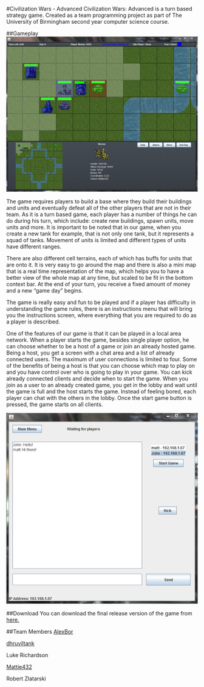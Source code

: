#Civilization Wars - Advanced
Civilization Wars: Advanced is a turn based strategy game. Created as a team programming project as part of The University of Birmingham second year computer science course.


##Gameplay
![alt text](https://raw.githubusercontent.com/Mattie432/Civilization-Wars-Advanced/master/project-report/Screenshots/gameplay-large.png?token=3811007__eyJzY29wZSI6IlJhd0Jsb2I6TWF0dGllNDMyL0NpdmlsaXphdGlvbi1XYXJzLUFkdmFuY2VkL21hc3Rlci9wcm9qZWN0LXJlcG9ydC9TY3JlZW5zaG90cy9nYW1lcGxheS1sYXJnZS5wbmciLCJleHBpcmVzIjoxNDA0NzM2MzQxfQ%3D%3D--e23fabc47c4dadb567f2e4490afabeedc9932164 "Gameplay image (large)")

The game requires players to build a base where they build their buildings and units and eventually defeat all of the other players that are not in their team. As it is a turn based game, each player has a number of things he can do during his turn, which include: create new buildings, spawn units, move units and more. It is important to be noted that in our game, when you create a new tank for example, that is not only one tank, but it represents a squad of tanks. Movement of units is limited and different types of units have different ranges.

There are also different cell terrains, each of which has buffs for units that are onto it. It is very easy to go around the map and there is also a mini map that is a real time representation of the map, which helps you to have a better view of the whole map at any time, but scaled to be fit in the bottom context bar. At the end of your turn, you receive a fixed amount of money and a new “game day” begins.

The game is really easy and fun to be played and if a player has difficulty in understanding the game rules, there is an instructions menu that will bring you the instructions screen, where everything that you are required to do as a player is described.

One of the features of our game is that it can be played in a local area network. When a player starts the game, besides single player option, he can choose whether to be a host of a game or join an already hosted game. Being a host, you get a screen with a chat area and a list of already connected users. The maximum of user connections is limited to four. Some of the benefits of being a host is that you can choose which map to play on and you have control over who is going to play in your game. You can kick already connected clients and decide when to start the game.
 When you join as a user to an already created game, you get in the lobby and wait until the game is full and the host starts the game. Instead of feeling bored, each player can chat with the others in the lobby. Once the start game button is pressed, the game starts on all clients.
 
![alt text](https://raw.githubusercontent.com/Mattie432/Civilization-Wars-Advanced/master/project-report/Screenshots/multiplayerMenu.png?token=3811007__eyJzY29wZSI6IlJhd0Jsb2I6TWF0dGllNDMyL0NpdmlsaXphdGlvbi1XYXJzLUFkdmFuY2VkL21hc3Rlci9wcm9qZWN0LXJlcG9ydC9TY3JlZW5zaG90cy9tdWx0aXBsYXllck1lbnUucG5nIiwiZXhwaXJlcyI6MTQwNDczNjcyM30%3D--b7b49953ced729f47a98e318ac99ee946e75ca37 "Multiplayer Menu")

##Download
You can download the final release version of the game from [here.](https://github.com/Mattie432/Civilization-Wars-Advanced/releases "Download the game")


##Team Members
[AlexBor](https://github.com/alexbor "View Profile")

[dhruviltank](https://github.com/dhruviltank "View Profile")

Luke Richardson

[Mattie432](https://github.com/mattie432 "View Profile")

Robert Zlatarski
